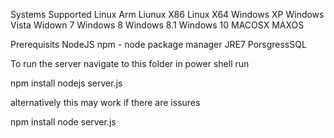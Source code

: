 Systems Supported
  Linux Arm
  Liunux X86
  Linux X64
  Windows XP
  Windows Vista
  Widown 7
  Windows 8
  Windows 8.1
  Windows 10
  MACOSX
  MAXOS

Prerequisits
  NodeJS
  npm - node package manager
  JRE7
  PorsgressSQL

To run the server navigate to this folder in power shell run

  npm install
  nodejs server.js

alternatively this may work if there are issures

  npm install
  node server.js
